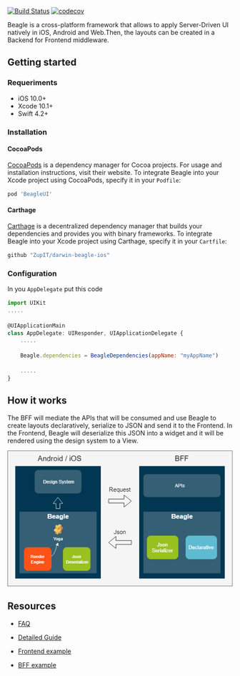 [![Build Status](https://app.bitrise.io/app/ba33132ae93f50c8/status.svg?token=ET78G0IwTjRaVguEnzRPhw&branch=master)](https://app.bitrise.io/app/ba33132ae93f50c8)
[![codecov](https://codecov.io/gh/ZupIT/darwin-beagle-ios/branch/master/graph/badge.svg?token=hKpCrqZHxt)](https://codecov.io/gh/ZupIT/darwin-beagle-ios)


Beagle is a cross-platform framework that allows to apply Server-Driven UI natively in iOS, Android and Web.Then, the layouts can be created in a Backend for Frontend middleware.

## Getting started
### Requeriments
 * iOS 10.0+
 * Xcode 10.1+
 * Swift 4.2+
### Installation
#### CocoaPods
[CocoaPods](https://cocoapods.org/) is a dependency manager for Cocoa projects. For usage and installation instructions, visit their website. To integrate Beagle into your Xcode project using CocoaPods, specify it in your `Podfile`:
```javascript
pod 'BeagleUI'
```
#### Carthage
[Carthage](https://github.com/Carthage/Carthage) is a decentralized dependency manager that builds your dependencies and provides you with binary frameworks. To integrate Beagle into your Xcode project using Carthage, specify it in your `Cartfile`:
```javascript
github "ZupIT/darwin-beagle-ios"
```
### Configuration
In you `AppDelegate` put this code

```javascript
import UIKit
.....

@UIApplicationMain
class AppDelegate: UIResponder, UIApplicationDelegate {
    .....
    
    Beagle.dependencies = BeagleDependencies(appName: "myAppName")
    
    .....
}
```

## How it works
The BFF will mediate the APIs that will be consumed and use Beagle to create layouts declaratively, serialize to JSON and send it to the Frontend.
In the Frontend, Beagle will deserialize this JSON into a widget and it will be rendered using the design system to a View.

<img src="./assets/BFF.png"/>

## Resources

* [FAQ](https://docs.google.com/spreadsheets/d/1S3Xnwsnc9GnN6R6wSpSfPsFeoaovrRQ9hbl6CZ6ONZE/edit#gid=0)

* [Detailed Guide](https://zupdocs.gitbook.io/beagle/)

* [Frontend example](https://github.com/ZupIT/beagle-tmdb-ios)

* [BFF example](https://github.com/ZupIT/beagle-tmdb-backend)
